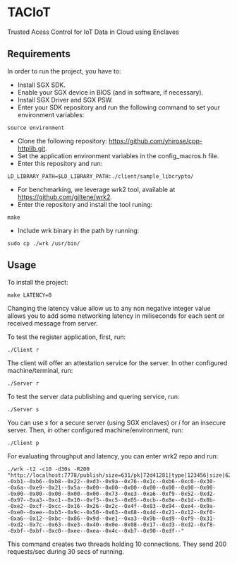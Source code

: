 # TACIoT
Trusted Acess Control for IoT Data in Cloud using Enclaves

## Requirements
In order to run the project, you have to:
* Install SGX SDK.
* Enable your SGX device in BIOS (and in software, if necessary).
* Install SGX Driver and SGX PSW.
* Enter your SDK repository and run the following command to set your environment variables:
```
source environment
```
* Clone the following repository: https://github.com/yhirose/cpp-httplib.git.
* Set the application environment variables in the config_macros.h file.
* Enter this repository and run:
```
LD_LIBRARY_PATH=$LD_LIBRARY_PATH:./client/sample_libcrypto/
```
* For benchmarking, we leverage wrk2 tool, available at https://github.com/giltene/wrk2.
* Enter the repository and install the tool runing:
```
make
```
* Include wrk binary in the path by running:
```
sudo cp ./wrk /usr/bin/
```

## Usage
To install the project:
```
make LATENCY=0
```
Changing the latency value allow us to any non negative integer value allows you to add
some networking latency in miliseconds for each sent or received message from server.

To test the register application, first, run:
```
./Client r
```
The client will offer an attestation service for the server. In other configured
machine/terminal, run:
```
./Server r
```
To test the server data publishing and quering service, run:
```
./Server s
```
You can use *s* for a secure server (using SGX enclaves) or *i* for an insecure server.
Then, in other configured machine/environment, run:
```
./Client p 
```
For evaluating throughput and latency, you can enter wrk2 repo and run:
```
./wrk -t2 -c10 -d30s -R200 "http://localhost:7778/publish/size=631/pk|72d41281|type|123456|size|62|encrypted|0xdd--0xb1--0xb6--0xb8--0x22--0xd3--0x9a--0x76--0x1c--0xb6--0xc0--0x30--0x6a--0xe9--0x21--0x5a--0x00--0x00--0x00--0x00--0x00--0x00--0x00--0x00--0x00--0x00--0x00--0x00--0x73--0xe3--0xa6--0xf9--0x52--0xd2--0x97--0xa3--0xc1--0x10--0xf3--0xc5--0x05--0xcb--0x8e--0x1d--0x8b--0xe2--0xcf--0xcc--0x16--0x26--0x2c--0x4f--0x83--0x94--0xe4--0x9a--0xe0--0xee--0xb3--0x9c--0x50--0x63--0x68--0x4d--0x21--0x12--0xf0--0xa6--0x12--0xbc--0x86--0x9d--0xe1--0xa3--0x9b--0xd9--0xf9--0x31--0xd2--0x7c--0x63--0xe3--0x40--0x0e--0x08--0x17--0xd3--0xd2--0xf8--0xbf--0xbf--0xc0--0xee--0xea--0x4c--0xb7--0x90--0xdf--"
```
This command creates two threads holding 10 connections. They send 200 requests/sec
during 30 secs of running.